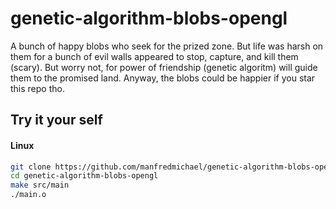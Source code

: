 # genetic-algorithm-blobs-opengl
A bunch of happy blobs who seek for the prized zone. But life was harsh on them for a bunch of evil walls appeared to stop, capture, and kill them (scary). But worry not, for power of friendship (genetic algoritm) will guide them to the promised land. Anyway, the blobs could be happier if you star this repo tho.

## Try it your self
#### Linux
```bash
git clone https://github.com/manfredmichael/genetic-algorithm-blobs-opengl.git
cd genetic-algorithm-blobs-opengl
make src/main
./main.o
```
